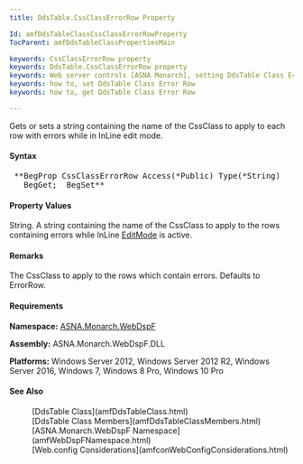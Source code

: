 ```yaml
---
title: DdsTable.CssClassErrorRow Property

Id: amfDdsTableClassCssClassErrorRowProperty
TocParent: amfDdsTableClassPropertiesMain

keywords: CssClassErrorRow property
keywords: DdsTable.CssClassErrorRow property
keywords: Web server controls [ASNA Monarch], setting DdsTable Class Error Row
keywords: how to, set DdsTable Class Error Row
keywords: how to, get DdsTable Class Error Row

---
```


Gets or sets a string containing the name of the CssClass to apply to each row with errors while in InLine edit mode.

#### Syntax
<pre class="prettyprint"> **BegProp CssClassErrorRow Access(*Public) Type(*String)
   BegGet;  BegSet** </pre>

#### Property Values
String. A string containing the name of the CssClass to apply to the rows containing errors while InLine [EditMode](amfddsTableClassEditModeProperty.html) is active.

#### Remarks
The CssClass to apply to the rows which contain errors. Defaults to ErrorRow.

#### Requirements
**Namespace:** [ASNA.Monarch.WebDspF](amfWebDspFNamespace.html)

**Assembly:** ASNA.Monarch.WebDspF.DLL

**Platforms:** Windows Server 2012, Windows Server 2012 R2, Windows Server 2016, Windows 7, Windows 8 Pro, Windows 10 Pro

#### See Also
<dl>
        <dd>[DdsTable Class](amfDdsTableClass.html)</dd>
        <dd>[DdsTable Class Members](amfDdsTableClassMembers.html)</dd>
        <dd>[ASNA.Monarch.WebDspF Namespace](amfWebDspFNamespace.html)</dd>
        <dd>[Web.config Considerations](amfconWebConfigConsiderations.html)</dd>
</dl>

